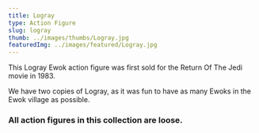 ```yaml
---
title: Logray
type: Action Figure
slug: logray
thumb: ../images/thumbs/Logray.jpg
featuredImg: ../images/featured/Logray.jpg
---
```


This Logray Ewok action figure was first sold for the Return Of The Jedi movie in 1983.

We have two copies of Logray, as it was fun to have as many Ewoks in the Ewok village as possible.

### All action figures in this collection are loose.
